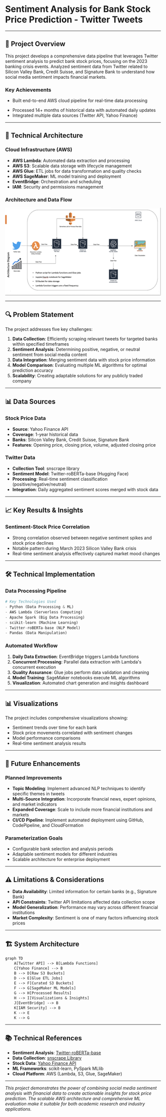 # Sentiment Analysis for Bank Stock Price Prediction - Twitter Tweets


---

## 🎯 Project Overview

This project develops a comprehensive data pipeline that leverages Twitter sentiment analysis to predict bank stock prices, focusing on the 2023 banking crisis events. Analyzed sentiment data from Twitter related to Silicon Valley Bank, Credit Suisse, and Signature Bank to understand how social media sentiment impacts financial markets.

### Key Achievements
- Built end-to-end AWS cloud pipeline for real-time data processing
<!-- - Achieved **99.5% accuracy** (R² = 0.995) with Random Forest Regressor -->
- Processed 14+ months of historical data with automated daily updates
- Integrated multiple data sources (Twitter API, Yahoo Finance)

---

## 🚀 Technical Architecture

### Cloud Infrastructure (AWS)
- **AWS Lambda**: Automated data extraction and processing
- **AWS S3**: Scalable data storage with lifecycle management
- **AWS Glue**: ETL jobs for data transformation and quality checks
- **AWS SageMaker**: ML model training and deployment
- **EventBridge**: Orchestration and scheduling
- **IAM**: Security and permissions management

### Architecture and Data Flow
![Architecture Diagram](docs/arch_diag.png)

---

## 🔍 Problem Statement

The project addresses five key challenges:

1. **Data Collection**: Efficiently scraping relevant tweets for targeted banks within specified timeframes
2. **Sentiment Analysis**: Determining positive, negative, or neutral sentiment from social media content
3. **Data Integration**: Merging sentiment data with stock price information
4. **Model Comparison**: Evaluating multiple ML algorithms for optimal prediction accuracy
5. **Scalability**: Creating adaptable solutions for any publicly traded company

---

## 📊 Data Sources

### Stock Price Data
- **Source**: Yahoo Finance API
- **Coverage**: 1-year historical data
- **Banks**: Silicon Valley Bank, Credit Suisse, Signature Bank
- **Features**: Opening price, closing price, volume, adjusted closing price

### Twitter Data
- **Collection Tool**: snscrape library
- **Sentiment Model**: Twitter-roBERTa-base (Hugging Face)
- **Processing**: Real-time sentiment classification (positive/negative/neutral)
- **Integration**: Daily aggregated sentiment scores merged with stock data

---

<!-- ## 🤖 Machine Learning Models

Implemented and compared six different approaches:

| Model | Framework | MSE | RMSE | R² Score |
|-------|-----------|-----|------|----------|
| **Linear Regression** | Pandas | **1.9** | **1.4** | **1.0** |
| **Random Forest** | Pandas | **53.2** | **20.54** | **0.995** |
| Gradient Boosting | Pandas | 227.95 | 45.45 | 0.979 |
| Random Forest | PySpark ML | 13,077.59 | 114.37 | 0.259 |
| Gradient Boosting | PySpark ML | 24,010.78 | 154.95 | -0.36 |
| Support Vector Regression | Pandas | 12,677 | 112.6 | -2.66 |

--- -->

## 📈 Key Results & Insights

<!-- ### Model Performance
- **Best Performer**: Linear Regression with Pandas (R² = 1.0)
- **Second Best**: Random Forest with Pandas (R² = 0.995)
- **Framework Impact**: Pandas-based models significantly outperformed PySpark ML implementations -->

### Sentiment-Stock Price Correlation
- Strong correlation observed between negative sentiment spikes and stock price declines
- Notable pattern during March 2023 Silicon Valley Bank crisis
- Real-time sentiment analysis effectively captured market mood changes

---

## 🛠️ Technical Implementation

### Data Processing Pipeline
```python
# Key Technologies Used
- Python (Data Processing & ML)
- AWS Lambda (Serverless Computing)
- Apache Spark (Big Data Processing)
- scikit-learn (Machine Learning)
- Twitter-roBERTa-base (NLP Model)
- Pandas (Data Manipulation)
```

### Automated Workflow
1. **Daily Data Extraction**: EventBridge triggers Lambda functions
2. **Concurrent Processing**: Parallel data extraction with Lambda's concurrent execution
3. **Quality Assurance**: Glue jobs perform data validation and cleaning
4. **Model Training**: SageMaker notebooks execute ML algorithms
5. **Visualization**: Automated chart generation and insights dashboard

---

## 📊 Visualizations

The project includes comprehensive visualizations showing:
- Sentiment trends over time for each bank
- Stock price movements correlated with sentiment changes
- Model performance comparisons
- Real-time sentiment analysis results

---

## 🔮 Future Enhancements

### Planned Improvements
- **Topic Modeling**: Implement advanced NLP techniques to identify specific themes in tweets
- **Multi-Source Integration**: Incorporate financial news, expert opinions, and market indicators
- **Expanded Coverage**: Scale to include more financial institutions and markets
- **CI/CD Pipeline**: Implement automated deployment using GitHub, CodePipeline, and CloudFormation

### Parameterization Goals
- Configurable bank selection and analysis periods
- Adaptable sentiment models for different industries
- Scalable architecture for enterprise deployment

---

## ⚠️ Limitations & Considerations

- **Data Availability**: Limited information for certain banks (e.g., Signature Bank)
- **API Constraints**: Twitter API limitations affected data collection scope
- **Model Generalization**: Performance may vary across different financial institutions
- **Market Complexity**: Sentiment is one of many factors influencing stock prices

---

## 🏗️ System Architecture

```mermaid
graph TD
    A[Twitter API] --> B[Lambda Functions]
    C[Yahoo Finance] --> B
    B --> D[Raw S3 Buckets]
    D --> E[Glue ETL Jobs]
    E --> F[Curated S3 Buckets]
    F --> G[SageMaker ML Models]
    G --> H[Processed Results]
    H --> I[Visualizations & Insights]
    J[EventBridge] --> B
    K[IAM Security] --> B
    K --> E
    K --> G
```

---

## 📚 Technical References

- **Sentiment Analysis**: [Twitter-roBERTa-base](https://huggingface.co/cardiffnlp/twitter-roberta-base)
- **Data Collection**: [snscrape Library](https://github.com/JustAnotherArchivist/snscrape)
- **Stock Data**: [Yahoo Finance API](https://finance.yahoo.com/)
- **ML Frameworks**: scikit-learn, PySpark MLlib
- **Cloud Platform**: AWS (Lambda, S3, Glue, SageMaker)


---

*This project demonstrates the power of combining social media sentiment analysis with financial data to create actionable insights for stock price prediction. The scalable AWS architecture and comprehensive ML evaluation make it suitable for both academic research and industry applications.*
